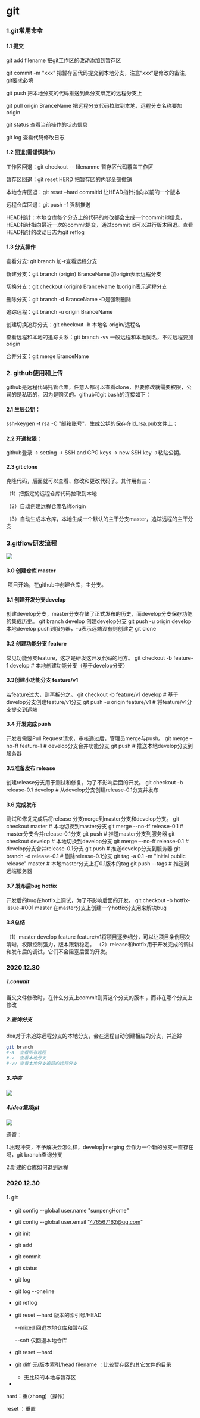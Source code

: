 # git

### 1.git常用命令

#### 1.1 提交

git add filename      把git工作区的改动添加到暂存区

git commit -m "xxx" 把暂存区代码提交到本地分支，注意“xxx”是修改的备注，git要求必填

git push          把本地分支的代码推送到此分支绑定的远程分支上

git pull origin BranceName 把远程分支代码拉取到本地，远程分支名称要加origin 

git status         查看当前操作的状态信息

git log           查看代码修改日志

#### 1.2 回退(需谨慎操作)

工作区回退：git checkout -- filenanme  暂存区代码覆盖工作区

暂存区回退：git reset HERD       把暂存区的内容全部撤销

本地仓库回退：git reset –hard commitId  让HEAD指针指向以前的一个版本

远程仓库回退：git push -f        强制推送

HEAD指针：本地仓库每个分支上的代码的修改都会生成一个commit id信息，HEAD指针指向最近一次的commit提交，通过commit id可以进行版本回退。查看HEAD指针的改动日志为git reflog

#### 1.3 分支操作

查看分支: git branch            加-r查看远程分支

新建分支：git branch (origin) BranceName   加origin表示远程分支

切换分支：git checkout (origin) BranceName  加origin表示远程分支

删除分支：git branch -d BranceName     -D是强制删除

追踪远程：git branch -u origin BranceName  

创建切换追踪分支：git checkout -b 本地名 origin/远程名 

查看远程和本地的追踪关系：git branch -vv  一般远程和本地同名，不过远程要加origin

合并分支：git merge BranceName

 

### 2. github使用和上传

github是远程代码托管仓库，任意人都可以查看clone，但要修改就需要权限，公司的是私密的，因为是购买的。github和git bash的连接如下：

#### 2.1 生辰公钥：

ssh-keygen -t rsa -C "邮箱账号"，生成公钥的保存在id_rsa.pub文件上；

#### 2.2 开通权限：

github登录 -> setting -> SSH and GPG keys -> new SSH key ->粘贴公钥。

#### 2.3 git clone

克隆代码，后面就可以查看、修改和更改代码了。其作用有三：

（1）把指定的远程仓库代码拉取到本地

（2）自动创建远程仓库名称origin

（3）自动生成本仓库，本地生成一个默认的主干分支master，追踪远程的主干分支

 

### 3.gitflow研发流程

![](\pictures\git\gitflow研发流程.png)

#### 3.0 创建仓库 master

​    项目开始，在github中创建仓库，主分支。

#### 3.1 创建开发分支develop

创建develop分支，master分支存储了正式发布的历史，而develop分支保存功能的集成历史。
git branch develop             创建develop分支
git push -u origin develop    本地develop push到服务器，-u表示远端没有则创建之
git clone                                                           

#### 3.2 创建功能分支 feature

常见功能分支feature，这才是研发这开发代码的地方。
git checkout -b feature-1 develop    # 本地创建功能分支（基于develop分支）

#### 3.3创建小功能分支 feature/v1

   若feature过大，则再拆分之。
git checkout -b feature/v1 develop    # 基于develop分支创建feature/v1分支
git push -u origin feature/v1         # 将feature/v1分支提交到远端

#### 3.4 开发完成 push

开发者需要Pull Request请求，审核通过后，管理员merge与push。
git merge –no-ff feature-1            # develop分支合并功能分支
git push                          # 推送本地develop分支到服务器

#### 3.5准备发布 release

创建release分支用于测试和修复，为了不影响后面的开发。
git checkout -b release-0.1 develop    # 从develop分支创建release-0.1分支并发布

#### 3.6 完成发布

测试和修复完成后将release 分支merge到master分支和develop分支。
git checkout master                     # 本地切换到master分支
git merge --no-ff release-0.1           # master分支合并release-0.1分支
git push                                # 推送master分支到服务器
git checkout develop                    # 本地切换到develop分支
git merge –-no-ff release-0.1           # develop分支合并release-0.1分支
git push                                # 推送develop分支到服务器
git branch -d release-0.1               # 删除release-0.1分支
git tag -a 0.1 -m "Initial public release" master   # 本地master分支上打0.1版本的tag
git push --tags                           # 推送到远端服务器

#### 3.7 发布后bug hotfix

开发后的bug在hotfix上调试，为了不影响后面的开发。
git checkout -b hotfix-issue-#001 master  在master分支上创建一个hotfix分支用来解决bug

#### 3.8总结

（1）master  develop  feature  feature/v1将项目逐步细分，可以让项目条例层次清晰，权限控制强力，版本跟新稳定。
（2）release和hotfix用于开发完成的调试和发布后的调试，它们不会阻塞后面的开发。





### 2020.12.30

##### 1.commit

当又文件修改时，在什么分支上commit则算这个分支的版本 ，而非在哪个分支上修改

##### 2.查询分支

dea对于未追踪远程分支的本地分支，会在远程自动创建相应的分支，并追踪

```sh
git branch
#-a  查看所有远程
#-v  查看本地分支
#-vv 查看本地分支追踪的远程分支
```

##### 3.冲突

![](pictures/git/冲突.png)

##### 4.idea集成git

![](pictures/git/idea集成git.png)

遗留：

1.出现冲突，不予解决会怎么样，develop|merging 会作为一个新的分支一直存在吗，git branch查询分支

2.新建的仓库如何退到远程



### 2020.12.30

#### 1.  git

- git config --global user.name "sunpengHome"

- git config --global user.email "476567162@qq.com"

- git init

- git add

- git commit

- git status

- git log

- git log --oneline

- git reflog

- git reset --hard 版本的索引号/HEAD

  --mixed 回退本地仓库和暂存区

  --soft 仅回退本地仓库

- git reset --hard 

- git  diff  无/版本索引/head  filename ：比较暂存区的其它文件的目录

  - 无比较的本地与暂存区

- 

hard：重(zhong)（操作）

reset ：重置



